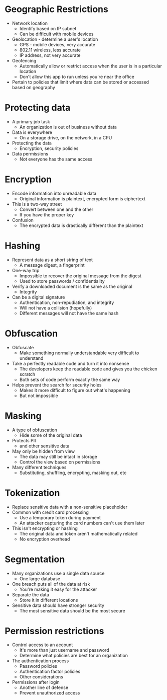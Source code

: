 # Geographic Restrictions
- Network location
	- Identify based on IP subnet
	- Can be difficult with mobile devices
- Geolocation - determine a user's location
	- GPS - mobile devices, very accurate
	- 802.11 wireless, less accurate
	- IP address, not very accurate
- Geofencing
	- Automatically allow or restrict access when the user is in a particular location
	- Don't allow this app to run unless you're near the office
- Pertain to policies that limit where data can be stored or accessed based on geography
# Protecting data
- A primary job task
	- An organization is out of business without data
- Data is everywhere
	- On a storage drive, on the network, in a CPU
- Protecting the data
	- Encryption, security policies
- Data permissions
	- Not everyone has the same access
# Encryption
- Encode information into unreadable data
	- Original information is plaintext, encrypted form is ciphertext
- This is a two-way street
	- Convert between one and the other
	- If you have the proper key
- Confusion
	- The encrypted data is drastically different than the plaintext
# Hashing
- Represent data as a short string of text
	- A message digest, a fingerprint
- One-way trip
	- Impossible to recover the original message from the digest
	- Used to store passwords / confidentiality
- Verify a downloaded document is the same as the original
	- Integrity
- Can be a digital signature
	- Authentication, non-repudiation, and integrity
	- Will not have a collision (hopefully)
	- Different messages will not have the same hash
# Obfuscation
- Obfuscate
	- Make something normally understandable very difficult to understand
- Take a perfectly readable code and turn it into nonsense
	- The developers keep the readable code and gives you the chicken scratch
	- Both sets of code perform exactly the same way
- Helps prevent the search for security holes
	- Makes it more difficult to figure out what's happening
	- But not impossible
# Masking
- A type of obfuscation
	- Hide some of the original data
- Protects PII
	- and other sensitive data
- May only be hidden from view
	- The data may still be intact in storage
	- Control the view based on permissions
- Many different techniques
	- Substituting, shuffling, encrypting, masking out, etc
# Tokenization
- Replace sensitive data with a non-sensitive placeholder
- Common with credit card processing
	- Use a temporary token during payment
	- An attacker capturing the card numbers can't use them later
- This isn't encrypting or hashing
	- The original data and token aren't mathematically related
	- No encryption overhead
# Segmentation
- Many organizations use a single data source
	- One large database
- One breach puts all of the data at risk
	- You're making it easy for the attacker
- Separate the data
	- Store it in different locations
- Sensitive data should have stronger security
	- The most sensitive data should be the most secure
# Permission restrictions
- Control access to an account
	- It's more than just username and password
	- Determine what policies are best for an organization
- The authentication process
	- Password policies
	- Authentication factor policies
	- Other considerations
- Permissions after login
	- Another line of defense
	- Prevent unauthorized access
